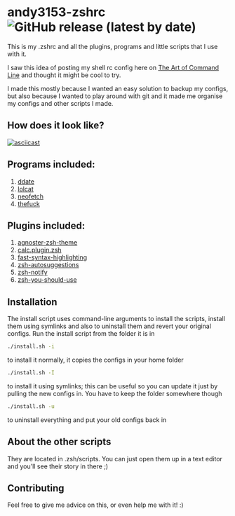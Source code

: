 # andy3153-zshrc ![GitHub release (latest by date)](https://img.shields.io/github/v/release/Andy3153/andy3153-zshrc)
This is my .zshrc and all the plugins, programs and little
scripts that I use with it.

I saw this idea of posting my shell rc config here on
[The Art of Command Line](https://github.com/jlevy/the-art-of-command-line)
and thought it might be cool to try.

I made this mostly because I wanted an easy solution to
backup my configs, but also because I wanted to play around
with git and it made me organise my configs and other scripts
I made.

## How does it look like?

[![asciicast](https://asciinema.org/a/273987.svg)](https://asciinema.org/a/270233)

## Programs included:

  1. [ddate](https://github.com/bo0ts/ddate)
  2. [lolcat](https://github.com/busyloop/lolcat)
  3. [neofetch](https://github.com/dylanaraps/neofetch)
  4. [thefuck](https://github.com/nvbn/thefuck)

## Plugins included:

  1. [agnoster-zsh-theme](https://github.com/agnoster/agnoster-zsh-theme)
  2. [calc.plugin.zsh](https://github.com/arzzen/calc.plugin.zsh)
  3. [fast-syntax-highlighting](https://github.com/zdharma/fast-syntax-highlighting)
  4. [zsh-autosuggestions](https://github.com/zsh-users/zsh-autosuggestions)
  5. [zsh-notify](https://github.com/marzocchi/zsh-notify)
  6. [zsh-you-should-use](https://github.com/MichaelAquilina/zsh-you-should-use)

## Installation

The install script uses command-line arguments to install
the scripts, install them using symlinks and also to
uninstall them and revert your original configs. Run the
install script from the folder it is in

```bash
./install.sh -i
```
to install it normally, it copies the configs in your home
folder

```bash
./install.sh -I
```
to install it using symlinks; this can be useful so you can
update it just by pulling the new configs in. You have to
keep the folder somewhere though

```bash
./install.sh -u
```
to uninstall everything and put your old configs back in

## About the other scripts
They are located in .zsh/scripts. You can just open them up
in a text editor and you'll see their story in there ;)

## Contributing
Feel free to give me advice on this, or even help me with
it! :)
